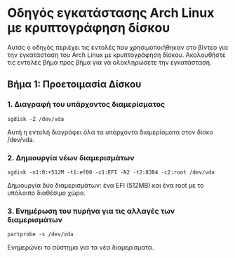 # Οδηγός εγκατάστασης Arch Linux με κρυπτογράφηση δίσκου

Αυτός ο οδηγός περιέχει τις εντολές που χρησιμοποιήθηκαν στο βίντεο για την εγκατάσταση του Arch Linux με κρυπτογράφηση δίσκου. Ακολουθήστε τις εντολές βήμα προς βήμα για να ολοκληρώσετε την εγκατάσταση.

## Βήμα 1: Προετοιμασία Δίσκου

### 1. Διαγραφή του υπάρχοντος διαμερίσματος
```
sgdisk -Z /dev/vda
```
Αυτή η εντολή διαγράφει όλα τα υπάρχοντα διαμερίσματα στον δίσκο /dev/vda.



### 2. Δημιουργία νέων διαμερισμάτων
```
sgdisk -n1:0:+512M -t1:ef00 -c1:EFI -N2 -t2:8304 -c2:root /dev/vda
```
Δημιουργία δύο διαμερισμάτων: ένα EFI (512MB) και ένα root με το υπόλοιπο διαθέσιμο χώρο.



### 3. Ενημέρωση του πυρήνα για τις αλλαγές των διαμερισμάτων
```
partprobe -s /dev/vda
```
Ενημερώνει το σύστημα για τα νέα διαμερίσματα.




